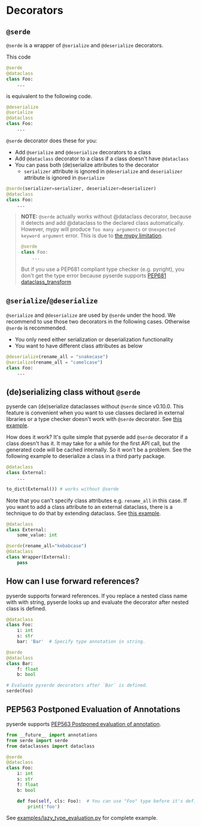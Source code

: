 # Decorators

## `@serde`

`@serde` is a wrapper of `@serialize` and `@deserialize` decorators.

This code
```python
@serde
@dataclass
class Foo:
    ...
```

is equivalent to the following code.

```python
@deserialize
@serialize
@dataclass
class Foo:
    ...
```

`@serde` decorator does these for you:
* Add `@serialize` and `@deserialize` decorators to a class
* Add `@dataclass` decorator to a class if a class doesn't have `@dataclass`
* You can pass both (de)serialize attributes to the decorator
    * `serializer` attribute is ignored in `@deserialize` and `deserializer` attribute is ignored in `@serialize`

```python
@serde(serializer=serializer, deserializer=deserializer)
@dataclass
class Foo:
    ...
```

> **NOTE:** `@serde` actually works without @dataclass decorator, because it detects and add @dataclass to the declared class automatically. However, mypy will produce `Too many arguments` or `Unexpected keyword argument` error. This is due to [the mypy limitation](https://mypy.readthedocs.io/en/stable/additional_features.html#caveats-known-issues).
>
> ```python
> @serde
> class Foo:
>     ...
> ```
>
> But if you use a PEP681 compliant type checker (e.g. pyright), you don't get the type error because pyserde supports [PEP681 dataclass_transform](https://peps.python.org/pep-0681/)


## `@serialize`/`@deserialize`

`@serialize` and `@deserialize` are used by `@serde` under the hood. We recommend to use those two decorators in the following cases. Otherwise `@serde` is recommended.
* You only need either serialization or deserialization functionality
* You want to have different class attributes as below

```python
@deserialize(rename_all = "snakecase")
@serialize(rename_all = "camelcase")
class Foo:
    ...
```

## (de)serializing class without `@serde`

pyserde can (de)serialize dataclasses without `@serde` since v0.10.0. This feature is convenient when you want to use classes declared in external libraries or a type checker doesn't work with `@serde` decorator. See [this example](https://github.com/yukinarit/pyserde/blob/main/examples/plain_dataclass.py).

How does it work? It's quite simple that pyserde add `@serde` decorator if a class doesn't has it. It may take for a while for the first API call, but the generated code will be cached internally. So it won't be a problem. See the following example to deserialize a class in a third party package.

```python
@dataclass
class External:
    ...

to_dict(External()) # works without @serde
```

Note that you can't specify class attributes e.g. `rename_all` in this case. If you want to add a class attribute to an external dataclass, there is a technique to do that by extending dataclass. See [this example](https://github.com/yukinarit/pyserde/blob/main/examples/plain_dataclass_class_attribute.py).

```python
@dataclass
class External:
    some_value: int

@serde(rename_all="kebabcase")
@dataclass
class Wrapper(External):
    pass
```

## How can I use forward references?

pyserde supports forward references. If you replace a nested class name with with string, pyserde looks up and evaluate the decorator after nested class is defined.

```python
@dataclass
class Foo:
    i: int
    s: str
    bar: 'Bar'  # Specify type annotation in string.

@serde
@dataclass
class Bar:
    f: float
    b: bool

# Evaluate pyserde decorators after `Bar` is defined.
serde(Foo)
```

## PEP563 Postponed Evaluation of Annotations

pyserde supports [PEP563 Postponed evaluation of annotation](https://peps.python.org/pep-0563/).

```python
from __future__ import annotations
from serde import serde
from dataclasses import dataclass

@serde
@dataclass
class Foo:
    i: int
    s: str
    f: float
    b: bool

    def foo(self, cls: Foo):  # You can use "Foo" type before it's defined.
        print('foo')
```

See [examples/lazy_type_evaluation.py](https://github.com/yukinarit/pyserde/blob/main/examples/lazy_type_evaluation.py) for complete example.
